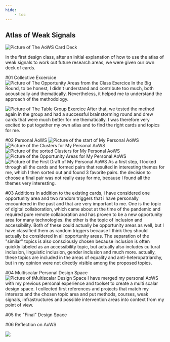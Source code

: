 ```yaml
---
hide:
    - toc
---
```


## Atlas of Weak Signals

![Picture of The AoWS Card Deck](../../images/Bearbeitet/7572BD00-E250-404B-8F4F-09542266FB87.jpg)

In the first design class, after an initial explanation of how to use the atlas of weak signals to work out future research areas, we were given our own deck of cards.


#01 Collective Excercice
![Picture of The Opportunity Areas from the Class Exercice](../../images/Bearbeitet/IMG_8618.jpg)
In the Big Round, to be honest, I didn't understand and contribute too much, both acoustically and thematically. Nevertheless, it helped me to understand the approach of the methodology.

![Picture of The Table Group Exercice](../../images/Bearbeitet/IMG_8624.jpg)
After that, we tested the method again in the group and had a successful brainstorming round and drew cards that were much better for me thematically. I was therefore very excited to put together my own atlas and to find the right cards and topics for me.


#02 Personal AoWS
![Picture of the start of My Personal AoWS](../../images/Bearbeitet/IMG_8661.jpg)
![Picture of the Clusters for My Personal AoWS](../../images/Bearbeitet/IMG_8663.jpg)
![Picture of the sorted Clusters for My Personal AoWS](../../images/Bearbeitet/IMG_8664.jpg)
![Picture of the Opportunity Areas for My Personal AoWS](../../images/Bearbeitet/IMG_8665.jpg)
![Picture of the First Draft of My Personal AoWS](../../images/Bearbeitet/IMG_8680.jpg)
As a first step, I looked through all the cards and formed pairs that resulted in interesting themes for me, which I then sorted out and found 3 favorite pairs. the decision to choose a final pair was not really easy for me, because I found all the themes very interesting. 

#03 Additions
In addition to the existing cards, i have considered one opportunity area and two random triggers that i have personally encountered in the past and that are very important to me. One is the topic of digital collaboration, which came about at the time of the pandemic and required pure remote collaboration and has proven to be a new opportunity area for many technologies. the other is the topic of inclusion and accessibility. Both of these could actually be opportunity areas as well, but I have classified them as random triggers because I think they should actually be considered in all opportunity areas. The separation of the "similar" topics is also consciously chosen because inclusion is often quickly labeled as an accessibility topic, but actually also includes cultural inclusion, linguistic inclusion, gender inclusion and much more. actually, these topics are included in the areas of equality and anti-heteropatriarchy, but in my opinion were not directly visible among the proposed topics.

#04 Multiscalar Personal Design Space
![Picture of tMultiscalar Design Space](../../images/Bearbeitet/Brainstorming%20-%20Rahmen%202.jpg)
I have merged my personal AoWS with my previous personal experience and toolset to create a multi scalar design space. I collected first references and projects that match my interests and the chosen topic area and put methods, courses, weak signals, infrastructures and possible intervention areas into context from my point of view. 

#05 the "Final" Design Space

#06 Reflection on AoWS


![](../images/MT01/scorpio_blow.jpg)
